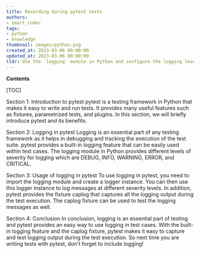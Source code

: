 ```yaml
---
title: Recording during pytest tests
authors:
- smart_coder
tags:
- python
- knowledge
thumbnail: images/python.png
created_at: 2023-03-06 00:00:00
updated_at: 2023-03-06 00:00:00
tldr: Use the `logging` module in Python and configure the logging level to capture logs during your pytest tests.
---
```


**Contents**

[TOC]

Section 1: Introduction to pytest
pytest is a testing framework in Python that makes it easy to write and run tests. It provides many useful features such as fixtures, parametrized tests, and plugins. In this section, we will briefly introduce pytest and its benefits.

Section 2: Logging in pytest
Logging is an essential part of any testing framework as it helps in debugging and tracking the execution of the test suite. pytest provides a built-in logging feature that can be easily used within test cases. The logging module in Python provides different levels of severity for logging which are DEBUG, INFO, WARNING, ERROR, and CRITICAL.

Section 3: Usage of logging in pytest
To use logging in pytest, you need to import the logging module and create a logger instance. You can then use this logger instance to log messages at different severity levels. In addition, pytest provides the fixture caplog that captures all the logging output during the test execution. The caplog fixture can be used to test the logging messages as well.

Section 4: Conclusion
In conclusion, logging is an essential part of testing and pytest provides an easy way to use logging in test cases. With the built-in logging feature and the caplog fixture, pytest makes it easy to capture and test logging output during the test execution. So next time you are writing tests with pytest, don't forget to include logging!
